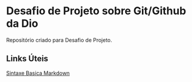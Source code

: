 #  Desafio de Projeto sobre Git/Github da Dio
 Repositório criado para Desafio de Projeto.

## Links Úteis
[Sintaxe Basica Markdown](https://www.markdownguide.org/basic-syntax)
